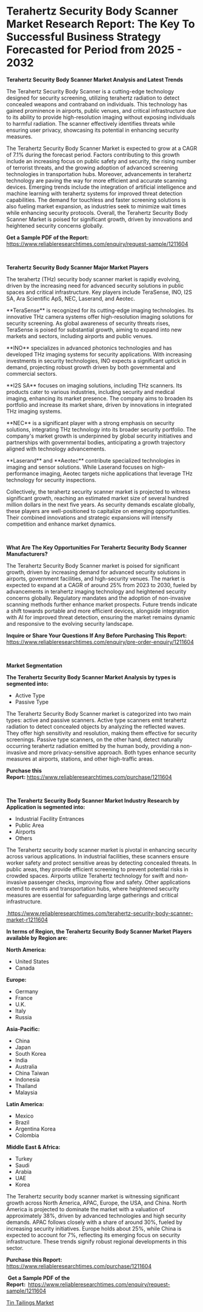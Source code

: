 <p><h1>Terahertz Security Body Scanner Market Research Report: The Key To Successful Business Strategy Forecasted for Period from 2025 - 2032</h1></p><p><strong>Terahertz Security Body Scanner Market Analysis and Latest Trends</strong></p>
<p><p>The Terahertz Security Body Scanner is a cutting-edge technology designed for security screening, utilizing terahertz radiation to detect concealed weapons and contraband on individuals. This technology has gained prominence in airports, public venues, and critical infrastructure due to its ability to provide high-resolution imaging without exposing individuals to harmful radiation. The scanner effectively identifies threats while ensuring user privacy, showcasing its potential in enhancing security measures.</p><p>The Terahertz Security Body Scanner Market is expected to grow at a CAGR of 7.1% during the forecast period. Factors contributing to this growth include an increasing focus on public safety and security, the rising number of terrorist threats, and the growing adoption of advanced screening technologies in transportation hubs. Moreover, advancements in terahertz technology are paving the way for more efficient and accurate scanning devices. Emerging trends include the integration of artificial intelligence and machine learning with terahertz systems for improved threat detection capabilities. The demand for touchless and faster screening solutions is also fueling market expansion, as industries seek to minimize wait times while enhancing security protocols. Overall, the Terahertz Security Body Scanner Market is poised for significant growth, driven by innovations and heightened security concerns globally.</p></p>
<p><strong>Get a Sample PDF of the Report:&nbsp;</strong> <a href="https://www.reliableresearchtimes.com/enquiry/request-sample/1211604?utm_campaign=2181&utm_medium=2&utm_source=Github&utm_content=ia&utm_term=24032025&utm_id=terahertz-security-body-scanner">https://www.reliableresearchtimes.com/enquiry/request-sample/1211604</a></p>
<p>&nbsp;</p>
<p><strong>Terahertz Security Body Scanner Major Market Players</strong></p>
<p><p>The terahertz (THz) security body scanner market is rapidly evolving, driven by the increasing need for advanced security solutions in public spaces and critical infrastructure. Key players include TeraSense, INO, I2S SA, Ara Scientific ApS, NEC, Laserand, and Aeotec.</p><p>**TeraSense** is recognized for its cutting-edge imaging technologies. Its innovative THz camera systems offer high-resolution imaging solutions for security screening. As global awareness of security threats rises, TeraSense is poised for substantial growth, aiming to expand into new markets and sectors, including airports and public venues.</p><p>**INO** specializes in advanced photonics technologies and has developed THz imaging systems for security applications. With increasing investments in security technologies, INO expects a significant uptick in demand, projecting robust growth driven by both governmental and commercial sectors.</p><p>**I2S SA** focuses on imaging solutions, including THz scanners. Its products cater to various industries, including security and medical imaging, enhancing its market presence. The company aims to broaden its portfolio and increase its market share, driven by innovations in integrated THz imaging systems.</p><p>**NEC** is a significant player with a strong emphasis on security solutions, integrating THz technology into its broader security portfolio. The company's market growth is underpinned by global security initiatives and partnerships with governmental bodies, anticipating a growth trajectory aligned with technology advancements.</p><p>**Laserand** and **Aeotec** contribute specialized technologies in imaging and sensor solutions. While Laserand focuses on high-performance imaging, Aeotec targets niche applications that leverage THz technology for security inspections.</p><p>Collectively, the terahertz security scanner market is projected to witness significant growth, reaching an estimated market size of several hundred million dollars in the next five years. As security demands escalate globally, these players are well-positioned to capitalize on emerging opportunities. Their combined innovations and strategic expansions will intensify competition and enhance market dynamics.</p></p>
<p>&nbsp;</p>
<p><strong>What Are The Key Opportunities For Terahertz Security Body Scanner Manufacturers?</strong></p>
<p><p>The Terahertz Security Body Scanner market is poised for significant growth, driven by increasing demand for advanced security solutions in airports, government facilities, and high-security venues. The market is expected to expand at a CAGR of around 25% from 2023 to 2030, fueled by advancements in terahertz imaging technology and heightened security concerns globally. Regulatory mandates and the adoption of non-invasive scanning methods further enhance market prospects. Future trends indicate a shift towards portable and more efficient devices, alongside integration with AI for improved threat detection, ensuring the market remains dynamic and responsive to the evolving security landscape.</p></p>
<p><strong>Inquire or Share Your Questions If Any Before Purchasing This Report:</strong> <a href="https://www.reliableresearchtimes.com/enquiry/pre-order-enquiry/1211604?utm_campaign=2181&utm_medium=2&utm_source=Github&utm_content=ia&utm_term=24032025&utm_id=terahertz-security-body-scanner">https://www.reliableresearchtimes.com/enquiry/pre-order-enquiry/1211604</a></p>
<p>&nbsp;</p>
<p><strong>Market Segmentation</strong></p>
<p><strong>The Terahertz Security Body Scanner Market Analysis by types is segmented into:</strong></p>
<p><ul><li>Active Type</li><li>Passive Type</li></ul></p>
<p><p>The Terahertz Security Body Scanner market is categorized into two main types: active and passive scanners. Active type scanners emit terahertz radiation to detect concealed objects by analyzing the reflected waves. They offer high sensitivity and resolution, making them effective for security screenings. Passive type scanners, on the other hand, detect naturally occurring terahertz radiation emitted by the human body, providing a non-invasive and more privacy-sensitive approach. Both types enhance security measures at airports, stations, and other high-traffic areas.</p></p>
<p><strong>Purchase this Report:&nbsp;</strong><a href="https://www.reliableresearchtimes.com/purchase/1211604?utm_campaign=2181&utm_medium=2&utm_source=Github&utm_content=ia&utm_term=24032025&utm_id=terahertz-security-body-scanner">https://www.reliableresearchtimes.com/purchase/1211604</a></p>
<p>&nbsp;</p>
<p><strong>The Terahertz Security Body Scanner Market Industry Research by Application is segmented into:</strong></p>
<p><ul><li>Industrial Facility Entrances</li><li>Public Area</li><li>Airports</li><li>Others</li></ul></p>
<p><p>The Terahertz security body scanner market is pivotal in enhancing security across various applications. In industrial facilities, these scanners ensure worker safety and protect sensitive areas by detecting concealed threats. In public areas, they provide efficient screening to prevent potential risks in crowded spaces. Airports utilize Terahertz technology for swift and non-invasive passenger checks, improving flow and safety. Other applications extend to events and transportation hubs, where heightened security measures are essential for safeguarding large gatherings and critical infrastructure.</p></p>
<p><a href="https://www.reliableresearchtimes.com/terahertz-security-body-scanner-market-r1211604?utm_campaign=2181&utm_medium=2&utm_source=Github&utm_content=ia&utm_term=24032025&utm_id=terahertz-security-body-scanner">&nbsp;https://www.reliableresearchtimes.com/terahertz-security-body-scanner-market-r1211604</a></p>
<p><strong>In terms of Region, the Terahertz Security Body Scanner Market Players available by Region are:</strong></p>
<p>
    <p> <strong> North America: </strong>
        <ul>
            <li>United States</li>
            <li>Canada</li>
        </ul>
        </p> 
    <p> <strong> Europe: </strong>
        <ul>
            <li>Germany</li>
            <li>France</li>
            <li>U.K.</li>
            <li>Italy</li>
            <li>Russia</li>
        </ul>
        </p> 
    <p> <strong> Asia-Pacific: </strong>
        <ul>
            <li>China</li>
            <li>Japan</li>
            <li>South Korea</li>
            <li>India</li>
            <li>Australia</li>
            <li>China Taiwan</li>
            <li>Indonesia</li>
            <li>Thailand</li>
            <li>Malaysia</li>
        </ul>
        </p> 
    <p> <strong> Latin America: </strong>
        <ul>
            <li>Mexico</li>
            <li>Brazil</li>
            <li>Argentina Korea</li>
            <li>Colombia</li>
        </ul>
        </p> 
    <p> <strong> Middle East & Africa: </strong>
        <ul>
            <li>Turkey</li>
            <li>Saudi</li>
            <li>Arabia</li>
            <li>UAE</li>
            <li>Korea</li>
        </ul>
    </p>
    </p>
<p><p>The Terahertz security body scanner market is witnessing significant growth across North America, APAC, Europe, the USA, and China. North America is projected to dominate the market with a valuation of approximately 38%, driven by advanced technologies and high security demands. APAC follows closely with a share of around 30%, fueled by increasing security initiatives. Europe holds about 25%, while China is expected to account for 7%, reflecting its emerging focus on security infrastructure. These trends signify robust regional developments in this sector.</p></p>
<p><strong>Purchase this Report: </strong><a href="https://www.reliableresearchtimes.com/purchase/1211604?utm_campaign=2181&utm_medium=2&utm_source=Github&utm_content=ia&utm_term=24032025&utm_id=terahertz-security-body-scanner">https://www.reliableresearchtimes.com/purchase/1211604</a></p>
<p>&nbsp;<strong>Get a Sample PDF of the Report:&nbsp;&nbsp;</strong><a href="https://www.reliableresearchtimes.com/enquiry/request-sample/1211604?utm_campaign=2181&utm_medium=2&utm_source=Github&utm_content=ia&utm_term=24032025&utm_id=terahertz-security-body-scanner">https://www.reliableresearchtimes.com/enquiry/request-sample/1211604</a></p>
<p><strong></strong></p>
<p><p><a href="https://github.com/fabinbuddygc/Market-Research-Report-List-1/blob/main/tin-tailings-market.md?utm_campaign=2181&utm_medium=2&utm_source=Github&utm_content=ia&utm_term=24032025&utm_id=terahertz-security-body-scanner">Tin Tailings Market</a></p></p>